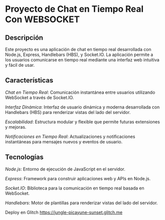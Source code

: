 # Proyecto de Chat en Tiempo Real Con WEBSOCKET

## Descripción
Este proyecto es una aplicación de chat en tiempo real desarrollada con Node.js, Express, Handlebars (HBS), y Socket.IO. La aplicación permite a los usuarios comunicarse en tiempo real mediante una interfaz web intuitiva y fácil de usar.

## Características

*Chat en Tiempo Real*: Comunicación instantánea entre usuarios utilizando WebSocket a través de Socket.IO.

*Interfaz Dinámica*: Interfaz de usuario dinámica y moderna desarrollada con Handlebars (HBS) para renderizar vistas del lado del servidor.

*Escalabilidad*: Estructura modular y flexible que permite futuras extensiones y mejoras.

*Notificaciones en Tiempo Real*: Actualizaciones y notificaciones instantáneas para mensajes nuevos y eventos de usuario.

## Tecnologías
*Node.js*: Entorno de ejecución de JavaScript en el servidor.

*Express*: Framework para construir aplicaciones web y APIs en Node.js.

*Socket.IO*: Biblioteca para la comunicación en tiempo real basada en WebSocket.

*Handlebars*: Motor de plantillas para renderizar vistas del lado del servidor.

Deploy en Glitch 
https://jungle-picayune-sunset.glitch.me
